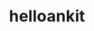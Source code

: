 ---
title: helloankit
github: https://github.com/helloankit
mode: dark
transition: 3s
archetype:
  - Little Bit of Everything
---